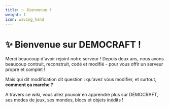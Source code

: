 ```yaml
---
title: ✨ Bienvenue !
weight: 1
icon: waving_hand
---
```


# ✨ Bienvenue sur DEMOCRAFT !

Merci beaucoup d'avoir rejoint notre serveur ! Depuis deux ans, nous avons beaucoup contruit, reconstruit, codé et modifié - pour vous offir un serveur propre et complet !

Mais qui dit modification dit question : qu'avez vous modifier, et surtout, **comment ça marche ?**

A travers ce wiki, vous allez pouvoir en apprendre plus sur DEMOCRAFT, ses modes de jeux, ses mondes, blocs et objets inédits !
